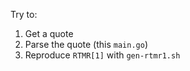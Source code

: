 Try to:

1. Get a quote
1. Parse the quote (this `main.go`)
1. Reproduce `RTMR[1]` with `gen-rtmr1.sh`
